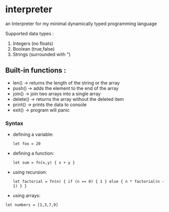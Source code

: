 # interpreter

an Interpreter for my minimal dynamically typed programming language

Supported data types :

1. Integers (no floats)
2. Boolean (true,false)
3. Strings (surrounded with ")

  <!-- ,----..                         
 /   /   \                        
|   :     :     ,---,.     ,---,. 
.   |  ;. /   ,'  .' |   ,'  .' | 
.   ; /--`  ,---.'   , ,---.'   , 
;   | ;     |   |    | |   |    | 
|   : |     :   :  .'  :   :  .'  
.   | '___  :   |.'    :   |.'    
'   ; : .'| `---'      `---'      
'   | '/  :                       
|   :    /                        
 \   \ .'                         
  `---`                           
                                 -->

## Built-in functions :

- len() -> returns the length of the string or the array
- push() -> adds the element to the end of the array
- join() -> join two arrays into a single array 
- delete() -> returns the array without the deleted item
- print() -> prints the data to console
- exit() -> program will panic

### Syntax

- defining a variable:
  ```
  let foo = 20
  ```
- defining a function:
  ```
  let sum = fn(x,y) { x + y }
  ```
- using recursion:
  ```
  let factorial = fn(n) { if (n == 0) { 1 } else { n * factorial(n - 1) } }
  ```
- using arrays:
 ```
 let numbers = [1,3,7,9]
 ```